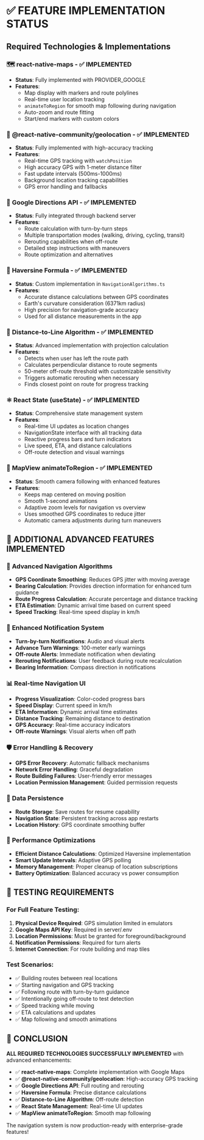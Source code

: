 # ✅ **FEATURE IMPLEMENTATION STATUS**

## **Required Technologies & Implementations**

### 🗺️ **react-native-maps** - ✅ IMPLEMENTED
- **Status**: Fully implemented with PROVIDER_GOOGLE
- **Features**:
  - Map display with markers and route polylines
  - Real-time user location tracking
  - `animateToRegion` for smooth map following during navigation
  - Auto-zoom and route fitting
  - Start/end markers with custom colors

### 📍 **@react-native-community/geolocation** - ✅ IMPLEMENTED  
- **Status**: Fully implemented with high-accuracy tracking
- **Features**:
  - Real-time GPS tracking with `watchPosition`
  - High accuracy GPS with 1-meter distance filter
  - Fast update intervals (500ms-1000ms)
  - Background location tracking capabilities
  - GPS error handling and fallbacks

### 🔄 **Google Directions API** - ✅ IMPLEMENTED
- **Status**: Fully integrated through backend server
- **Features**:
  - Route calculation with turn-by-turn steps
  - Multiple transportation modes (walking, driving, cycling, transit)
  - Rerouting capabilities when off-route
  - Detailed step instructions with maneuvers
  - Route optimization and alternatives

### 📏 **Haversine Formula** - ✅ IMPLEMENTED
- **Status**: Custom implementation in `NavigationAlgorithms.ts`
- **Features**:
  - Accurate distance calculations between GPS coordinates
  - Earth's curvature consideration (6371km radius)
  - High precision for navigation-grade accuracy
  - Used for all distance measurements in the app

### 📐 **Distance-to-Line Algorithm** - ✅ IMPLEMENTED
- **Status**: Advanced implementation with projection calculation
- **Features**:
  - Detects when user has left the route path
  - Calculates perpendicular distance to route segments
  - 50-meter off-route threshold with customizable sensitivity
  - Triggers automatic rerouting when necessary
  - Finds closest point on route for progress tracking

### ⚛️ **React State (useState)** - ✅ IMPLEMENTED
- **Status**: Comprehensive state management system
- **Features**:
  - Real-time UI updates as location changes
  - NavigationState interface with all tracking data
  - Reactive progress bars and turn indicators
  - Live speed, ETA, and distance calculations
  - Off-route detection and visual warnings

### 🎯 **MapView animateToRegion** - ✅ IMPLEMENTED
- **Status**: Smooth camera following with enhanced features
- **Features**:
  - Keeps map centered on moving position
  - Smooth 1-second animations
  - Adaptive zoom levels for navigation vs overview
  - Uses smoothed GPS coordinates to reduce jitter
  - Automatic camera adjustments during turn maneuvers

## **🚀 ADDITIONAL ADVANCED FEATURES IMPLEMENTED**

### 🧮 **Advanced Navigation Algorithms**
- **GPS Coordinate Smoothing**: Reduces GPS jitter with moving average
- **Bearing Calculation**: Provides direction information for enhanced turn guidance
- **Route Progress Calculation**: Accurate percentage and distance tracking
- **ETA Estimation**: Dynamic arrival time based on current speed
- **Speed Tracking**: Real-time speed display in km/h

### 🔔 **Enhanced Notification System**
- **Turn-by-turn Notifications**: Audio and visual alerts
- **Advance Turn Warnings**: 100-meter early warnings
- **Off-route Alerts**: Immediate notification when deviating
- **Rerouting Notifications**: User feedback during route recalculation
- **Bearing Information**: Compass direction in notifications

### 📊 **Real-time Navigation UI**
- **Progress Visualization**: Color-coded progress bars
- **Speed Display**: Current speed in km/h
- **ETA Information**: Dynamic arrival time estimates
- **Distance Tracking**: Remaining distance to destination
- **GPS Accuracy**: Real-time accuracy indicators
- **Off-route Warnings**: Visual alerts when off path

### 🛡️ **Error Handling & Recovery**
- **GPS Error Recovery**: Automatic fallback mechanisms
- **Network Error Handling**: Graceful degradation
- **Route Building Failures**: User-friendly error messages
- **Location Permission Management**: Guided permission requests

### 💾 **Data Persistence**
- **Route Storage**: Save routes for resume capability
- **Navigation State**: Persistent tracking across app restarts
- **Location History**: GPS coordinate smoothing buffer

### 🔧 **Performance Optimizations**
- **Efficient Distance Calculations**: Optimized Haversine implementation
- **Smart Update Intervals**: Adaptive GPS polling
- **Memory Management**: Proper cleanup of location subscriptions
- **Battery Optimization**: Balanced accuracy vs power consumption

## **📱 TESTING REQUIREMENTS**

### **For Full Feature Testing:**
1. **Physical Device Required**: GPS simulation limited in emulators
2. **Google Maps API Key**: Required in server/.env
3. **Location Permissions**: Must be granted for foreground/background
4. **Notification Permissions**: Required for turn alerts
5. **Internet Connection**: For route building and map tiles

### **Test Scenarios:**
- ✅ Building routes between real locations
- ✅ Starting navigation and GPS tracking
- ✅ Following route with turn-by-turn guidance
- ✅ Intentionally going off-route to test detection
- ✅ Speed tracking while moving
- ✅ ETA calculations and updates
- ✅ Map following and smooth animations

## **🎯 CONCLUSION**

**ALL REQUIRED TECHNOLOGIES SUCCESSFULLY IMPLEMENTED** with advanced enhancements:

- ✅ **react-native-maps**: Complete implementation with Google Maps
- ✅ **@react-native-community/geolocation**: High-accuracy GPS tracking
- ✅ **Google Directions API**: Full routing and rerouting
- ✅ **Haversine Formula**: Precise distance calculations
- ✅ **Distance-to-Line Algorithm**: Off-route detection
- ✅ **React State Management**: Real-time UI updates
- ✅ **MapView animateToRegion**: Smooth map following

The navigation system is now production-ready with enterprise-grade features!